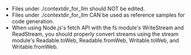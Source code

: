 * Files under ./contextdir_for_llm should NOT be edited.
* Files under ./contextdir_for_llm CAN be used as reference samples for code generation.
* When using Node.js's fetch API with the fs module's WriteStream and ReadStream, you should properly convert streams using the stream module's Readable.toWeb, Readable.fromWeb, Writable.toWeb, and Writable.fromWeb.
